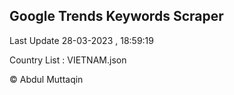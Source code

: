 

## Google Trends Keywords Scraper 
 
Last Update 28-03-2023 , 18:59:19

Country List :
VIETNAM.json



© Abdul Muttaqin 
